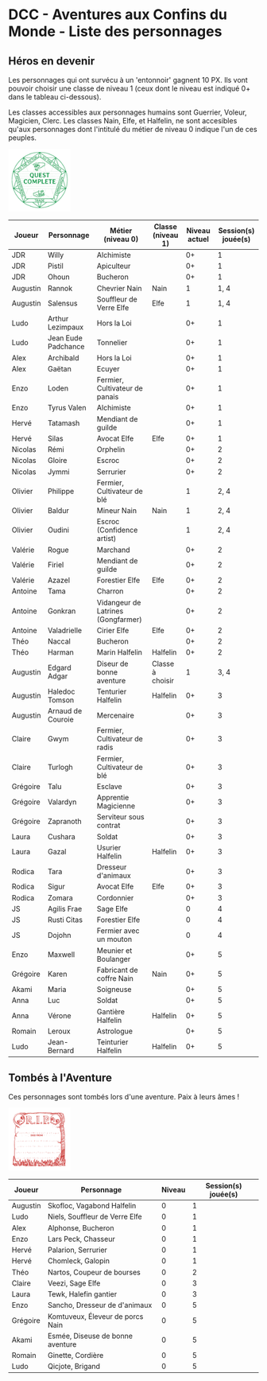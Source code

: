 # DCC - Aventures aux Confins du Monde - Liste des personnages

## Héros en devenir

Les personnages qui ont survécu à un 'entonnoir' gagnent 10 PX. Ils vont pouvoir choisir une classe de niveau 1 (ceux dont le niveau est indiqué 0+ dans le tableau ci-dessous). 

Les classes accessibles aux personnages humains sont Guerrier, Voleur, Magicien, Clerc. Les classes Nain, Elfe, et Halfelin, ne sont accesibles qu'aux personnages dont l'intitulé du métier de niveau 0 indique l'un de ces peuples.

<img alt="quest-completed" title ="Quest Completed" src="./assets/quest-complete-tb1.png" class="center" width="25%">

| Joueur | Personnage | Métier (niveau 0) | Classe (niveau 1) | Niveau actuel | Session(s) jouée(s) |
|----|----| ----| ----| ----| ----|
| JDR | Willy | Alchimiste | | 0+ | 1 |
| JDR | Pistil | Apiculteur | | 0+ | 1 |
| JDR  | Ohoun | Bucheron | | 0+ | 1 |
| Augustin | Rannok | Chevrier Nain | Nain | 1 | 1, 4 |
| Augustin | Salensus | Souffleur de Verre Elfe | Elfe  | 1 | 1, 4 |
| Ludo | Arthur Lezimpaux | Hors la Loi | | 0+ | 1 |
| Ludo | Jean Eude Padchance | Tonnelier | | 0+ | 1 |
| Alex | Archibald | Hors la Loi | | 0+ | 1 |
| Alex | Gaëtan | Ecuyer | | 0+ | 1 |
| Enzo | Loden | Fermier, Cultivateur de panais | | 0+ | 1 |
| Enzo | Tyrus Valen | Alchimiste | | 0+ | 1 |
| Hervé| Tatamash | Mendiant de guilde | | 0+ | 1 |
| Hervé | Silas | Avocat Elfe | Elfe  | 0+ | 1 |
| Nicolas | Rémi | Orphelin | | 0+ | 2 |
| Nicolas | Gloire | Escroc | | 0+ | 2 |
| Nicolas| Jymmi | Serrurier | | 0+ | 2 |
| Olivier | Philippe | Fermier, Cultivateur de blé | | 1 | 2, 4 |
| Olivier | Baldur | Mineur Nain | Nain | 1 | 2, 4 |
| Olivier | Oudini | Escroc (Confidence artist) | | 1 | 2, 4 |
| Valérie | Rogue | Marchand | | 0+ | 2 |
| Valérie| Firiel | Mendiant de guilde |  | 0+ | 2 |
| Valérie | Azazel | Forestier Elfe | Elfe  | 0+ | 2 |
| Antoine | Tama | Charron | | 0+ | 2 |
| Antoine | Gonkran | Vidangeur de Latrines (Gongfarmer) | | 0+ | 2 |
| Antoine | Valadrielle | Cirier Elfe | Elfe  | 0+ | 2 |
| Théo | Naccal | Bucheron | | 0+ | 2 |
| Théo | Harman | Marin Halfelin | Halfelin | 0+ | 2 |
| Augustin | Edgard Adgar | Diseur de bonne aventure | Classe à choisir | 1 | 3, 4 |
| Augustin | Haledoc Tomson | Tenturier Halfelin | Halfelin | 0+ | 3 |
| Augustin | Arnaud de Couroie | Mercenaire     | | 0+ | 3 |
| Claire | Gwym | Fermier, Cultivateur de radis | | 0+ | 3 |
| Claire | Turlogh | Fermier, Cultivateur de blé | | 0+ | 3 |
| Grégoire | Talu | Esclave | | 0+ | 3 |
| Grégoire | Valardyn | Apprentie Magicienne | | 0+ | 3 |
| Grégoire | Zapranoth | Serviteur sous contrat | | 0+ | 3 |
| Laura | Cushara | Soldat | | 0+ | 3 |
| Laura | Gazal | Usurier Halfelin | Halfelin | 0+ | 3 |
| Rodica | Tara | Dresseur d'animaux | | 0+ | 3 |
| Rodica | Sigur | Avocat Elfe | Elfe  | 0+ | 3 |
| Rodica | Zomara | Cordonnier | | 0+ | 3 |
| JS | Agilis Frae | Sage Elfe  |  | 0 | 4 |
| JS | Rusti Citas | Forestier Elfe  |  | 0 | 4 |
| JS | Dojohn | Fermier avec un mouton | | 0 | 4 |
| Enzo | Maxwell |  Meunier et Boulanger | | 0+ | 5 |
| Grégoire | Karen | Fabricant de coffre Nain | Nain | 0+ | 5 |
| Akami | Maria | Soigneuse | | 0+ | 5 |
| Anna | Luc | Soldat  | | 0+ | 5 |
| Anna | Vérone | Gantière Halfelin | Halfelin | 0+ | 5 |
| Romain | Leroux | Astrologue | | 0+ | 5 |
| Ludo | Jean-Bernard | Teinturier Halfelin | Halfelin | 0+ | 5 |


## Tombés à l'Aventure

Ces personnages sont tombés lors d'une aventure. Paix à leurs âmes !

<img alt="rip" title ="RIP" src="./assets/rip-tb1.png" class="center" width="25%">

| Joueur | Personnage | Niveau | Session(s) jouée(s)
| ---- | ---- | ---- | ---- |
| Augustin | Skofloc, Vagabond Halfelin | 0 | 1 |
| Ludo | Niels, Souffleur de Verre Elfe | 0 | 1 |
| Alex | Alphonse, Bucheron | 0 | 1 |
| Enzo | Lars Peck, Chasseur | 0 | 1 |
| Hervé | Palarion, Serrurier | 0 | 1 |
| Hervé | Chomleck, Galopin | 0 | 1 |
| Théo | Nartos, Coupeur de bourses | 0 | 2 |
| Claire | Veezi, Sage Elfe | 0 | 3 |
| Laura | Tewk, Halefin gantier | 0 | 3 |
| Enzo | Sancho, Dresseur de d'animaux | 0 | 5 |
| Grégoire | Komtuveux, &Eacute;leveur de porcs Nain | 0 | 5 |
| Akami | Esmée, Diseuse de bonne aventure | 0 | 5 |
| Romain | Ginette, Cordière | 0 | 5 |
| Ludo |Qicjote, Brigand | 0 | 5 |

